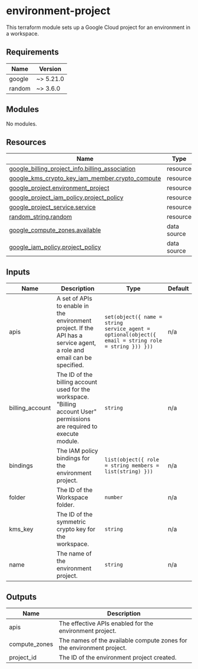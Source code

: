 <!-- BEGIN_TF_DOCS -->
# environment-project

This terraform module sets up a Google Cloud project for an environment in a
workspace.

## Requirements

| Name | Version |
|------|---------|
| google | ~> 5.21.0 |
| random | ~> 3.6.0 |

## Modules

No modules.

## Resources

| Name | Type |
|------|------|
| [google_billing_project_info.billing_association](https://registry.terraform.io/providers/hashicorp/google/latest/docs/resources/billing_project_info) | resource |
| [google_kms_crypto_key_iam_member.crypto_compute](https://registry.terraform.io/providers/hashicorp/google/latest/docs/resources/kms_crypto_key_iam_member) | resource |
| [google_project.environment_project](https://registry.terraform.io/providers/hashicorp/google/latest/docs/resources/project) | resource |
| [google_project_iam_policy.project_policy](https://registry.terraform.io/providers/hashicorp/google/latest/docs/resources/project_iam_policy) | resource |
| [google_project_service.service](https://registry.terraform.io/providers/hashicorp/google/latest/docs/resources/project_service) | resource |
| [random_string.random](https://registry.terraform.io/providers/hashicorp/random/latest/docs/resources/string) | resource |
| [google_compute_zones.available](https://registry.terraform.io/providers/hashicorp/google/latest/docs/data-sources/compute_zones) | data source |
| [google_iam_policy.project_policy](https://registry.terraform.io/providers/hashicorp/google/latest/docs/data-sources/iam_policy) | data source |

## Inputs

| Name | Description | Type | Default |
|------|-------------|------|---------|
| apis | A set of APIs to enable in the environment project. If the API has a service agent, a role and email can be specified. | ```set(object({ name = string service_agent = optional(object({ email = string role = string })) }))``` | n/a |
| billing\_account | The ID of the billing account used for the workspace. "Billing account User" permissions are required to execute module. | `string` | n/a |
| bindings | The IAM policy bindings for the environment project. | ```list(object({ role = string members = list(string) }))``` | n/a |
| folder | The ID of the Workspace folder. | `number` | n/a |
| kms\_key | The ID of the symmetric crypto key for the workspace. | `string` | n/a |
| name | The name of the environment project. | `string` | n/a |

## Outputs

| Name | Description |
|------|-------------|
| apis | The effective APIs enabled for the environment project. |
| compute\_zones | The names of the available compute zones for the environment project. |
| project\_id | The ID of the environment project created. |
<!-- END_TF_DOCS -->